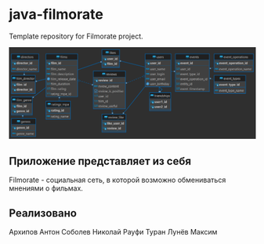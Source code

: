 # java-filmorate
Template repository for Filmorate project.

<picture>
    <source media="(prefers-color-scheme: dark)" srcset="/Filmorate DB v3.0.png">
    <img src="/Filmorate DB v3.0.png">
</picture>

## Приложение представляет из себя
Filmorate - социальная сеть, в которой возможно обмениваться мнениями о фильмах.

## Реализовано
Архипов Антон
Соболев Николай
Рауфи Туран
Лунёв Максим